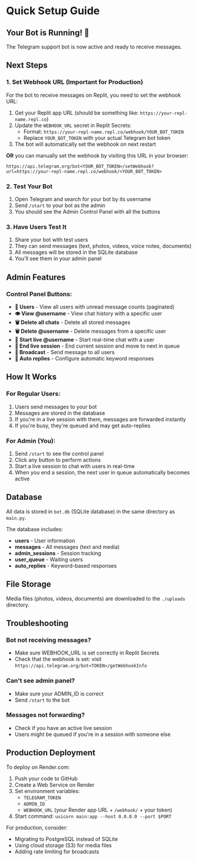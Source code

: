 # Quick Setup Guide

## Your Bot is Running! 🎉

The Telegram support bot is now active and ready to receive messages.

## Next Steps

### 1. Set Webhook URL (Important for Production)

For the bot to receive messages on Replit, you need to set the webhook URL:

1. Get your Replit app URL (should be something like: `https://your-repl-name.repl.co`)
2. Update the `WEBHOOK_URL` secret in Replit Secrets:
   - Format: `https://your-repl-name.repl.co/webhook/YOUR_BOT_TOKEN`
   - Replace `YOUR_BOT_TOKEN` with your actual Telegram bot token
3. The bot will automatically set the webhook on next restart

**OR** you can manually set the webhook by visiting this URL in your browser:
```
https://api.telegram.org/bot<YOUR_BOT_TOKEN>/setWebhook?url=https://your-repl-name.repl.co/webhook/<YOUR_BOT_TOKEN>
```

### 2. Test Your Bot

1. Open Telegram and search for your bot by its username
2. Send `/start` to your bot as the admin
3. You should see the Admin Control Panel with all the buttons

### 3. Have Users Test It

1. Share your bot with test users
2. They can send messages (text, photos, videos, voice notes, documents)
3. All messages will be stored in the SQLite database
4. You'll see them in your admin panel

## Admin Features

### Control Panel Buttons:

- **👥 Users** - View all users with unread message counts (paginated)
- **👁 View @username** - View chat history with a specific user
- **🗑 Delete all chats** - Delete all stored messages
- **🗑 Delete @username** - Delete messages from a specific user
- **💬 Start live @username** - Start real-time chat with a user
- **🛑 End live session** - End current session and move to next in queue
- **📢 Broadcast** - Send message to all users
- **🤖 Auto replies** - Configure automatic keyword responses

## How It Works

### For Regular Users:
1. Users send messages to your bot
2. Messages are stored in the database
3. If you're in a live session with them, messages are forwarded instantly
4. If you're busy, they're queued and may get auto-replies

### For Admin (You):
1. Send `/start` to see the control panel
2. Click any button to perform actions
3. Start a live session to chat with users in real-time
4. When you end a session, the next user in queue automatically becomes active

## Database

All data is stored in `bot.db` (SQLite database) in the same directory as `main.py`.

The database includes:
- **users** - User information
- **messages** - All messages (text and media)
- **admin_sessions** - Session tracking
- **user_queue** - Waiting users
- **auto_replies** - Keyword-based responses

## File Storage

Media files (photos, videos, documents) are downloaded to the `./uploads` directory.

## Troubleshooting

### Bot not receiving messages?
- Make sure WEBHOOK_URL is set correctly in Replit Secrets
- Check that the webhook is set: visit `https://api.telegram.org/bot<TOKEN>/getWebhookInfo`

### Can't see admin panel?
- Make sure your ADMIN_ID is correct
- Send `/start` to the bot

### Messages not forwarding?
- Check if you have an active live session
- Users might be queued if you're in a session with someone else

## Production Deployment

To deploy on Render.com:

1. Push your code to GitHub
2. Create a Web Service on Render
3. Set environment variables:
   - `TELEGRAM_TOKEN`
   - `ADMIN_ID`
   - `WEBHOOK_URL` (your Render app URL + `/webhook/` + your token)
4. Start command: `uvicorn main:app --host 0.0.0.0 --port $PORT`

For production, consider:
- Migrating to PostgreSQL instead of SQLite
- Using cloud storage (S3) for media files
- Adding rate limiting for broadcasts
